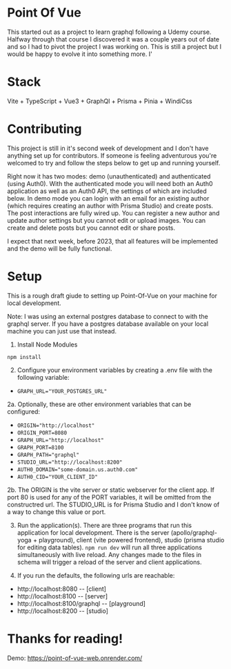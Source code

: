 # Point Of Vue

This started out as a project to learn graphql following a Udemy course. Halfway through that 
course I discovered it was a couple years out of date and so I had to pivot the project I was 
working on. This is still a project but I would be happy to evolve it into something more. I'

# Stack

Vite + TypeScript + Vue3 + GraphQl + Prisma + Pinia + WindiCss

# Contributing

This project is still in it's second week of development and I don't have anything set up for 
contributors. If someone is feeling adventurous you're welcomed to try and follow the steps 
below to get up and running yourself.

Right now it has two modes: demo (unauthenticated) and authenticated (using Auth0). With the authenticated mode you will need both an Auth0 application as well as an Auth0 API, the settings of which are included below. In demo mode you can login with an email for an existing author (which requires creating an author with Prisma Studio) and create posts. The post interactions are fully wired up. You can register a new author and update author settings but you cannot edit or upload images. You can create and delete posts but you cannot edit or share posts. 

I expect that next week, before 2023, that all features will be implemented and the demo will be fully functional.

# Setup

This is a rough draft giude to setting up Point-Of-Vue on your machine for local development.

Note: I was using an external postgres database to connect to with the graphql server. If you 
have a postgres database available on your local machine you can just use that instead.

1. Install Node Modules

```
npm install
```

2. Configure your environment variables by creating a .env file with the following variable:
- `GRAPH_URL="YOUR_POSTGRES_URL"`

2a. Optionally, these are other environment variables that can be configured:
- `ORIGIN="http://localhost"`
- `ORIGIN_PORT=8080`
- `GRAPH_URL="http://localhost"`
- `GRAPH_PORT=8100`
- `GRAPH_PATH="graphql"`
- `STUDIO_URL="http://localhost:8200"`
- `AUTH0_DOMAIN="some-domain.us.auth0.com"`
- `AUTH0_CID="YOUR_CLIENT_ID"`

2b. The ORIGIN is the vite server or static webserver for the client app. If port 80 is used for any 
of the PORT variables, it will be omitted from the constructred url. The STUDIO_URL is for Prisma Studio 
and I don't know of a way to change this value or port.

3. Run the application(s). There are three programs that run this application for local development. There 
is the server (apollo/graphql-yoga + playground), client (vite powered frontend), studio (prisma studio for editing data tables). `npm run dev` will run all three applications simultaneously with live reload. Any changes made to the files in schema will trigger a reload of the server and client applications. 

4. If you run the defaults, the following urls are reachable:
- http://localhost:8080          -- [client]
- http://localhost:8100          -- [server]
- http://localhost:8100/graphql  -- [playground]
- http://localhost:8200          -- [studio]

# Thanks for reading!

Demo: https://point-of-vue-web.onrender.com/